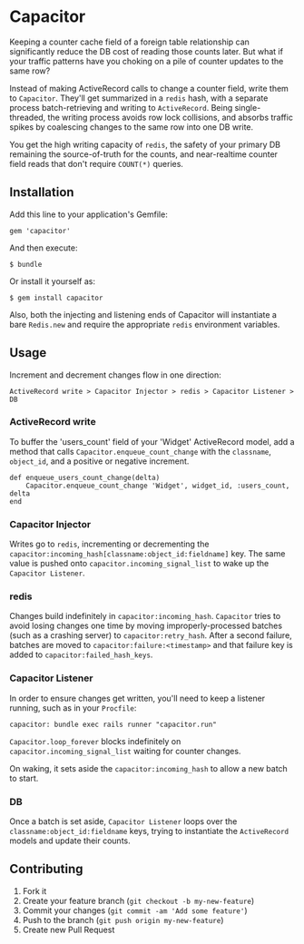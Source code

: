 # Capacitor

Keeping a counter cache field of a foreign table relationship can significantly reduce the DB cost of reading those counts later.  But what if your traffic patterns have you choking on a pile of counter updates to the same row?

Instead of making ActiveRecord calls to change a counter field, write them to `Capacitor`.  They'll get summarized in a `redis` hash, with a separate process batch-retrieving and writing to `ActiveRecord`.  Being single-threaded, the writing process avoids row lock collisions, and absorbs traffic spikes by coalescing changes to the same row into one DB write.

You get the high writing capacity of `redis`, the safety of your primary DB remaining the source-of-truth for the counts, and near-realtime counter field reads that don't require `COUNT(*)` queries.

## Installation

Add this line to your application's Gemfile:

    gem 'capacitor'

And then execute:

    $ bundle

Or install it yourself as:

    $ gem install capacitor

Also, both the injecting and listening ends of Capacitor will instantiate a bare `Redis.new` and require the appropriate `redis` environment variables.

## Usage

Increment and decrement changes flow in one direction:

    ActiveRecord write > Capacitor Injector > redis > Capacitor Listener > DB

### ActiveRecord write

To buffer the 'users_count' field of your 'Widget' ActiveRecord model, add a method that calls `Capacitor.enqueue_count_change` with the `classname`, `object_id`, and a positive or negative increment.

    def enqueue_users_count_change(delta)
        Capacitor.enqueue_count_change 'Widget', widget_id, :users_count, delta
    end

### Capacitor Injector

Writes go to `redis`, incrementing or decrementing the `capacitor:incoming_hash[classname:object_id:fieldname]` key.  The same value is pushed onto `capacitor.incoming_signal_list` to wake up the `Capacitor Listener`.

### redis

Changes build indefinitely in `capacitor:incoming_hash`.  `Capacitor` tries to avoid losing changes one time by moving improperly-processed batches (such as a crashing server) to `capacitor:retry_hash`.  After a second failure, batches are moved to `capacitor:failure:<timestamp>` and that failure key is added to `capacitor:failed_hash_keys`.

### Capacitor Listener

In order to ensure changes get written, you'll need to keep a listener running, such as in your `Procfile`:

    capacitor: bundle exec rails runner "capacitor.run"

`Capacitor.loop_forever` blocks indefinitely on `capacitor.incoming_signal_list` waiting for counter changes.  

On waking, it sets aside the `capacitor:incoming_hash` to allow a new batch to start.  

### DB

Once a batch is set aside, `Capacitor Listener` loops over the `classname:object_id:fieldname` keys, trying to instantiate the `ActiveRecord` models and update their counts.


## Contributing

1. Fork it
2. Create your feature branch (`git checkout -b my-new-feature`)
3. Commit your changes (`git commit -am 'Add some feature'`)
4. Push to the branch (`git push origin my-new-feature`)
5. Create new Pull Request
